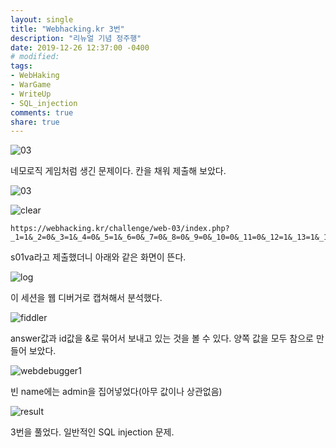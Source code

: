 ```yaml
---
layout: single
title: "Webhacking.kr 3번"
description: "리뉴얼 기념 정주행"
date: 2019-12-26 12:37:00 -0400
# modified: 
tags: 
- WebHaking
- WarGame
- WriteUp
- SQL_injection
comments: true
share: true
---
```


![03]({{site.url}}{{site.baseurl}}/assets/images/2019-12-26-WriteUp-Webhacking.kr-03/0.PNG)

네모로직 게임처럼 생긴 문제이다. 칸을 채워 제출해 보았다.

![03]({{site.url}}{{site.baseurl}}/assets/images/2019-12-26-WriteUp-Webhacking.kr-03/1.PNG)

![clear]({{site.url}}{{site.baseurl}}/assets/images/2019-12-26-WriteUp-Webhacking.kr-03/2.PNG)


```url
https://webhacking.kr/challenge/web-03/index.php?_1=1&_2=0&_3=1&_4=0&_5=1&_6=0&_7=0&_8=0&_9=0&_10=0&_11=0&_12=1&_13=1&_14=1&_15=0&_16=0&_17=1&_18=0&_19=1&_20=0&_21=1&_22=1&_23=1&_24=1&_25=1&_answer=1010100000011100101011111
```

s01va라고 제출했더니 아래와 같은 화면이 뜬다.

![log]({{site.url}}{{site.baseurl}}/assets/images/2019-12-26-WriteUp-Webhacking.kr-03/3.PNG)

이 세션을 웹 디버거로 캡쳐해서 분석했다.

![fiddler]({{site.url}}{{site.baseurl}}/assets/images/2019-12-26-WriteUp-Webhacking.kr-03/4.PNG)

answer값과 id값을 &로 묶어서 보내고 있는 것을 볼 수 있다. 양쪽 값을 모두 참으로 만들어 보았다.

![webdebugger1]({{site.url}}{{site.baseurl}}/assets/images/2019-12-26-WriteUp-Webhacking.kr-03/5.PNG)

빈 name에는 admin을 집어넣었다(아무 값이나 상관없음)

![result]({{site.url}}{{site.baseurl}}/assets/images/2019-12-26-WriteUp-Webhacking.kr-03/6.PNG)

3번을 풀었다. 일반적인 SQL injection 문제.